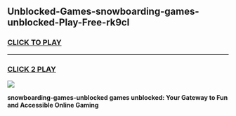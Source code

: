 
## Unblocked-Games-snowboarding-games-unblocked-Play-Free-rk9cl
<h3>
<a href="https://premium76.site?title=snowboarding-games-unblocked&ref=19M">CLICK TO PLAY</a></h3>
<hr>

<h3>
<a href="https://premium76.site?title=snowboarding-games-unblocked&ref=19M">CLICK 2 PLAY</a>
  
</h3>

<a href="https://premium76.site?title=snowboarding-games-unblocked&ref=19M"><img src="https://clearcache.store/games.png"></a>


**snowboarding-games-unblocked games unblocked: Your Gateway to Fun and Accessible Online Gaming**
